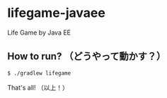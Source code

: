 # lifegame-javaee
Life Game by Java EE

## How to run? （どうやって動かす？）

```bash
$ ./gradlew lifegame
```

That's all! （以上！）
